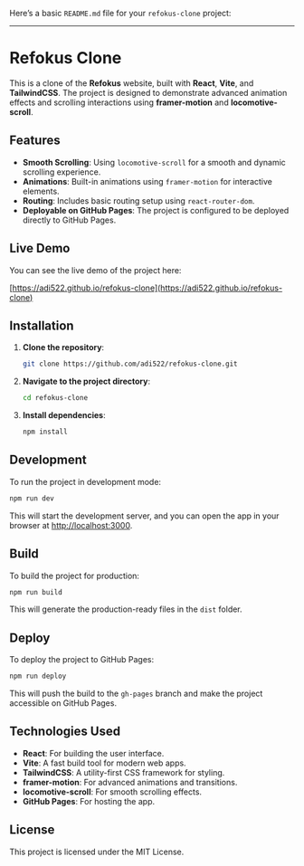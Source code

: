 Here’s a basic `README.md` file for your `refokus-clone` project:

---

# Refokus Clone

This is a clone of the **Refokus** website, built with **React**, **Vite**, and **TailwindCSS**. The project is designed to demonstrate advanced animation effects and scrolling interactions using **framer-motion** and **locomotive-scroll**.

## Features

- **Smooth Scrolling**: Using `locomotive-scroll` for a smooth and dynamic scrolling experience.
- **Animations**: Built-in animations using `framer-motion` for interactive elements.
- **Routing**: Includes basic routing setup using `react-router-dom`.
- **Deployable on GitHub Pages**: The project is configured to be deployed directly to GitHub Pages.

## Live Demo

You can see the live demo of the project here:

[https://adi522.github.io/refokus-clone](https://adi522.github.io/refokus-clone)

## Installation

1. **Clone the repository**:

   ```bash
   git clone https://github.com/adi522/refokus-clone.git
   ```

2. **Navigate to the project directory**:

   ```bash
   cd refokus-clone
   ```

3. **Install dependencies**:

   ```bash
   npm install
   ```

## Development

To run the project in development mode:

```bash
npm run dev
```

This will start the development server, and you can open the app in your browser at [http://localhost:3000](http://localhost:3000).

## Build

To build the project for production:

```bash
npm run build
```

This will generate the production-ready files in the `dist` folder.

## Deploy

To deploy the project to GitHub Pages:

```bash
npm run deploy
```

This will push the build to the `gh-pages` branch and make the project accessible on GitHub Pages.

## Technologies Used

- **React**: For building the user interface.
- **Vite**: A fast build tool for modern web apps.
- **TailwindCSS**: A utility-first CSS framework for styling.
- **framer-motion**: For advanced animations and transitions.
- **locomotive-scroll**: For smooth scrolling effects.
- **GitHub Pages**: For hosting the app.

## License

This project is licensed under the MIT License.
